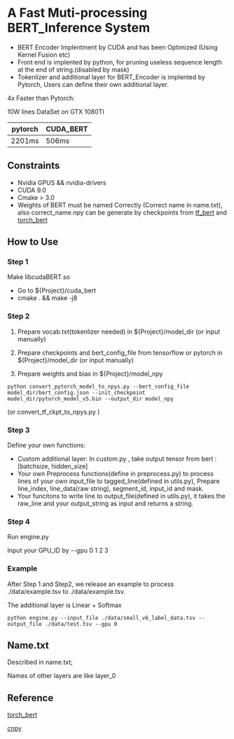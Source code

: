 # A Fast Muti-processing BERT_Inference System

- BERT Encoder Implentment by CUDA and has been Optimized (Using Kernel Fusion etc)
- Front end is implented by python, for pruning useless sequence length at the end of string.(disabled by mask)
- Tokenlizer and additional layer for BERT_Encoder is implented by Pytorch, Users can define their own additional layer.

4x Faster than Pytorch:

10W lines DataSet on GTX 1080TI

pytorch | CUDA_BERT
---- | ----
2201ms | 506ms

## Constraints
- Nvidia GPUS && nvidia-drivers
- CUDA 9.0
- Cmake > 3.0
- Weights of BERT must be named Correctly (Correct name in name.txt), also correct_name.npy can be generate by checkpoints from [tf_bert](https://github.com/google-research/bert) and [torch_bert](https://github.com/huggingface/pytorch-pretrained-BERT)
## How to Use


### Step 1 
Make libcudaBERT.so
- Go to ${Project}/cuda_bert
- cmake . && make -j8 

### Step 2

1. Prepare vocab.txt(tokenlizer needed) in ${Project}/model_dir (or input manually)

2. Prepare checkpoints and bert_config_file from tensorflow or pytorch in ${Project}/model_dir  (or input manually)

3. Prepare weights and bias in ${Project}/model_npy
```shell
python convert_pytorch_model_to_npys.py --bert_config_file model_dir/bert_config.json --init_checkpoint model_dir/pytorch_model_v5.bin --output_dir model_npy
```
(or convert_tf_ckpt_to_npys.py )

### Step 3
Define your own functions:

- Custom additional layer: In custom.py , take output tensor from bert : [batchsize, hidden_size]
- Your own Preprocess functions(define in preprocess.py) to process lines of your own input_file to tagged_line(defined in utils.py), Prepare line_index, line_data(raw string), segment_id, input_id and mask.
- Your funcitons to write line to output_file(defined in utils.py), it takes the raw_line and your output_string as input and returns a string.

### Step 4 
Run engine.py

Input your GPU_ID by --gpu 0 1 2 3

### Example
After Step 1 and Step2, we release an example to process ./data/example.tsv to ./data/example.tsv. 

The additional layer is Linear + Softmax

```shell
python engine.py --input_file ./data/small_v6_label_data.tsv --output_file ./data/test.tsv --gpu 0
```

## Name.txt
Described in name.txt; 

Names of other layers are like layer_0

## Reference
[torch_bert](https://github.com/huggingface/pytorch-pretrained-BERT)

[cnpy](https://github.com/rogersce/cnpy)